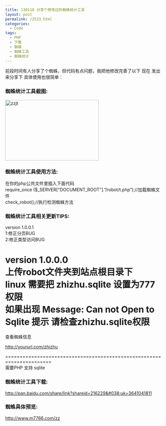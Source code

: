 ```yaml
---
title: 130118 分享个修改过的蜘蛛统计工具
layout: post
permalink: /2533.html
categories:
  - Code
tags:
  - PHP
  - 下载
  - 蜘蛛
  - 蜘蛛工具
  - 蜘蛛统计
---
```

前段时间有人分享了个蜘蛛，但代码有点问题，我把他修改完善了以下 现在 发出来分享下 具体使用也很简单：

### 蜘蛛统计工具截图:

<a href="http://www.80aj.com/2533.html/zzjt" rel="attachment wp-att-2534"><img src="http://www.80aj.com/wp-content/uploads/2013/01/zzjt-300x194.jpg" alt="zzjt" width="300" height="194" class="aligncenter size-medium wp-image-2534" /></a>

### 蜘蛛统计工具使用方法:

在你的php公共文件里插入下面代码  
require\_once ($\_SERVER["DOCUMENT_ROOT"].&#8221;/robot/t.php&#8221;);//加载蜘蛛文件  
check_robot();//执行检测蜘蛛方法

### 蜘蛛统计工具相关更新TIPS:

version 1.0.0.1  
1:修正分页BUG  
2:修正类型访问BUG

version 1.0.0.0  
上传robot文件夹到站点根目录下  
linux 需要把 zhizhu.sqlite 设置为777 权限  
如果出现 Message: Can not Open to Sqlite 提示 请检查zhizhu.sqlite权限  
======================================================================  
查看蜘蛛信息

http://yoururl.com/zhizhu

======================================================================  
需要PHP 支持 sqlite

### 蜘蛛统计工具下载:

http://pan.baidu.com/share/link?shareid=216229&#038;uk=3641041811

### 蜘蛛具体预览:

http://www.m7766.com/zz